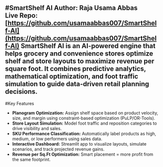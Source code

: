 #SmartShelf AI
**Author:** Raja Usama Abbas  
**Live Repo:** [https://github.com/usamaabbas007/SmartShelf-AI](https://github.com/usamaabbas007/SmartShelf-AI)
SmartShelf AI is an AI-powered engine that helps grocery and convenience stores optimize shelf and store layouts to **maximize revenue per square foot**. It combines predictive analytics, mathematical optimization, and foot traffic simulation to guide data-driven retail planning decisions.
---
#Key Features
- **Planogram Optimization:** Assign shelf space based on product velocity, size, and margin using constraint-based optimization (PuLP/OR-Tools).
- **Store Layout Simulation:** Model foot traffic and reposition categories to drive visibility and sales.
- **SKU Performance Classification:** Automatically label products as high, medium, or low performers using sales data.
- **Interactive Dashboard:** Streamlit app to visualize layouts, simulate scenarios, and track projected revenue gains.
- **Revenue per Sq.Ft Optimization:** Smart placement = more profit from the same footprint.
